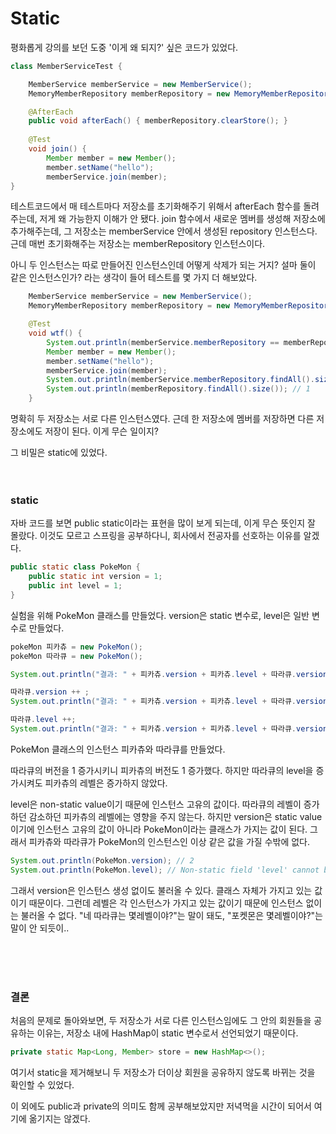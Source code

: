 # Static



평화롭게 강의를 보던 도중 '이게 왜 되지?' 싶은 코드가 있었다.

```java
class MemberServiceTest {

    MemberService memberService = new MemberService();
    MemoryMemberRepository memberRepository = new MemoryMemberRepository();

    @AfterEach
    public void afterEach() { memberRepository.clearStore(); }
    
    @Test
    void join() {
        Member member = new Member();
        member.setName("hello");
        memberService.join(member);
}
```



테스트코드에서 매 테스트마다 저장소를 초기화해주기 위해서 afterEach 함수를 돌려주는데, 저게 왜 가능한지 이해가 안 됐다. join 함수에서 새로운 멤버를 생성해 저장소에 추가해주는데, 그 저장소는 memberService 안에서 생성된 repository 인스턴스다. 근데 매번 초기화해주는 저장소는 memberRepository 인스턴스이다. 

아니 두 인스턴스는 따로 만들어진 인스턴스인데 어떻게 삭제가 되는 거지? 설마 둘이 같은 인스턴스인가? 라는 생각이 들어 테스트를 몇 가지 더 해보았다.

```java
    MemberService memberService = new MemberService();
    MemoryMemberRepository memberRepository = new MemoryMemberRepository();

    @Test
    void wtf() {
        System.out.println(memberService.memberRepository == memberRepository); // false
        Member member = new Member();
        member.setName("hello");
        memberService.join(member);
        System.out.println(memberService.memberRepository.findAll().size()); // 1
        System.out.println(memberRepository.findAll().size()); // 1
    }
```

명확히 두 저장소는 서로 다른 인스턴스였다. 근데 한 저장소에 멤버를 저장하면 다른 저장소에도 저장이 된다. 이게 무슨 일이지?

그 비밀은 static에 있었다. 
<br><br><br>


### static

자바 코드를 보면 public static이라는 표현을 많이 보게 되는데, 이게 무슨 뜻인지 잘 몰랐다. 이것도 모르고 스프링을 공부하다니, 회사에서 전공자를 선호하는 이유를 알겠다.



```java
public static class PokeMon {
    public static int version = 1;
    public int level = 1;
}
```

실험을 위해 PokeMon 클래스를 만들었다. version은 static 변수로, level은 일반 변수로 만들었다.



```java
pokeMon 피카츄 = new PokeMon();
pokeMon 따라큐 = new PokeMon();

System.out.println("결과: " + 피카츄.version + 피카츄.level + 따라큐.version + 따라큐.level); // 결과: 1111

따라큐.version ++ ;
System.out.println("결과: " + 피카츄.version + 피카츄.level + 따라큐.version + 따라큐.level); // 결과: 2121

따라큐.level ++;
System.out.println("결과: " + 피카츄.version + 피카츄.level + 따라큐.version + 따라큐.level); // 결과: 2122
```

PokeMon 클래스의 인스턴스 피카츄와 따라큐를 만들었다.

따라큐의 버전을 1 증가시키니 피카츄의 버전도 1 증가했다. 하지만 따라큐의 level을 증가시켜도 피카츄의 레벨은 증가하지 않았다.

level은 non-static value이기 때문에 인스턴스 고유의 값이다. 따라큐의 레벨이 증가하던 감소하던 피카츄의 레벨에는 영향을 주지 않는다. 하지만 version은 static value이기에 인스턴스 고유의 값이 아니라 PokeMon이라는 클래스가 가지는 값이 된다. 그래서 피카츄와 따라큐가 PokeMon의 인스턴스인 이상 같은 값을 가질 수밖에 없다.

```java
System.out.println(PokeMon.version); // 2
System.out.println(PokeMon.level); // Non-static field 'level' cannot be referenced from a static context
```

그래서 version은 인스턴스 생성 없이도 불러올 수 있다. 클래스 자체가 가지고 있는 값이기 때문이다. 그런데 레벨은 각 인스턴스가 가지고 있는 값이기 때문에 인스턴스 없이는 불러올 수 없다. "네 따라큐는 몇레벨이야?"는 말이 돼도, "포켓몬은 몇레벨이야?"는 말이 안 되듯이..

<br><br><br>

### 결론

처음의 문제로 돌아와보면, 두 저장소가 서로 다른 인스턴스임에도 그 안의 회원들을 공유하는 이유는, 저장소 내에 HashMap이 static 변수로서 선언되었기 때문이다. 

```java
private static Map<Long, Member> store = new HashMap<>();
```

여기서 static을 제거해보니 두 저장소가 더이상 회원을 공유하지 않도록 바뀌는 것을 확인할 수 있었다.

이 외에도 public과 private의 의미도 함께 공부해보았지만 저녁먹을 시간이 되어서 여기에 옮기지는 않겠다. 


